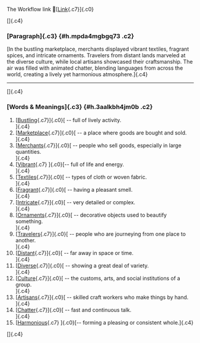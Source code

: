 The Workflow link
👏[[Link](https://www.google.com/url?q=http://www.google.com&sa=D&source=editors&ust=1756168841673863&usg=AOvVaw15HiL89zN31HkZpho4Mg42){.c7}]{.c0}

[]{.c4}

### [Paragraph]{.c3} {#h.mpda4mgbgq73 .c2}

[In the bustling marketplace, merchants displayed vibrant textiles,
fragrant spices, and intricate ornaments. Travelers from distant lands
marveled at the diverse culture, while local artisans showcased their
craftsmanship. The air was filled with animated chatter, blending
languages from across the world, creating a lively yet harmonious
atmosphere.]{.c4}

------------------------------------------------------------------------

[]{.c4}

### [Words & Meanings]{.c3} {#h.3aalkbh4jm0b .c2}

1.  [[Bustling](https://www.google.com/url?q=http://www.google.com&sa=D&source=editors&ust=1756168841674624&usg=AOvVaw3VMq258R_3cF6ZWvYcUXj1){.c7}]{.c0}[ --
    full of lively activity.\
    ]{.c4}
2.  [[Marketplace](https://www.google.com/url?q=http://www.google.com&sa=D&source=editors&ust=1756168841674752&usg=AOvVaw0Q5APjDmwjyjXUrRhChDSq){.c7}]{.c0}[ --
    a place where goods are bought and sold.\
    ]{.c4}
3.  [[Merchants](https://www.google.com/url?q=http://www.google.com&sa=D&source=editors&ust=1756168841674879&usg=AOvVaw3EIVdW769ruzQgHlqbWP0u){.c7}]{.c0}[ --
    people who sell goods, especially in large quantities.\
    ]{.c4}
4.  [[Vibrant](https://www.google.com/url?q=http://www.google.com&sa=D&source=editors&ust=1756168841675005&usg=AOvVaw192WVL6oD_9tfctE2twl5N){.c7}
    ]{.c0}[-- full of life and energy.\
    ]{.c4}
5.  [[Textiles](https://www.google.com/url?q=http://www.google.com&sa=D&source=editors&ust=1756168841675098&usg=AOvVaw31GgyXCz4A10znIPS6HNgm){.c7}]{.c0}[ --
    types of cloth or woven fabric.\
    ]{.c4}
6.  [[Fragrant](https://www.google.com/url?q=http://www.google.com&sa=D&source=editors&ust=1756168841675196&usg=AOvVaw0gqlHrnHKLCvdvvsMb-gxD){.c7}]{.c0}[ --
    having a pleasant smell.\
    ]{.c4}
7.  [[Intricate](https://www.google.com/url?q=http://www.google.com&sa=D&source=editors&ust=1756168841675292&usg=AOvVaw1oT5DMZVy2WcAwEIO2kRSe){.c7}]{.c0}[ --
    very detailed or complex.\
    ]{.c4}
8.  [[Ornaments](https://www.google.com/url?q=http://www.google.com&sa=D&source=editors&ust=1756168841675386&usg=AOvVaw1oOtQJCUxNNHjIq1BZLd7L){.c7}]{.c0}[ --
    decorative objects used to beautify something.\
    ]{.c4}
9.  [[Travelers](https://www.google.com/url?q=http://www.google.com&sa=D&source=editors&ust=1756168841675506&usg=AOvVaw3iu6OzCj4dSRpgvjHNUs1z){.c7}]{.c0}[ --
    people who are journeying from one place to another.\
    ]{.c4}
10. [[Distant](https://www.google.com/url?q=http://www.google.com&sa=D&source=editors&ust=1756168841675624&usg=AOvVaw2EdYeRnxNzTGDZdzvrsUVG){.c7}]{.c0}[ --
    far away in space or time.\
    ]{.c4}
11. [[Diverse](https://www.google.com/url?q=http://www.google.com&sa=D&source=editors&ust=1756168841675726&usg=AOvVaw0YsGb60biLLDdwPxWlWH4w){.c7}]{.c0}[ --
    showing a great deal of variety.\
    ]{.c4}
12. [[Culture](https://www.google.com/url?q=http://www.google.com&sa=D&source=editors&ust=1756168841675823&usg=AOvVaw10zGMqix8G1Au_XbeSs-NC){.c7}]{.c0}[ --
    the customs, arts, and social institutions of a group.\
    ]{.c4}
13. [[Artisans](https://www.google.com/url?q=http://www.google.com&sa=D&source=editors&ust=1756168841675940&usg=AOvVaw1PaATgTzUNHwRTMyqT61HP){.c7}]{.c0}[ --
    skilled craft workers who make things by hand.\
    ]{.c4}
14. [[Chatter](https://www.google.com/url?q=http://www.google.com&sa=D&source=editors&ust=1756168841676048&usg=AOvVaw0cu_Bu1_Vt4y2PyFFwBZcY){.c7}]{.c0}[ --
    fast and continuous talk.\
    ]{.c4}
15. [[Harmonious](https://www.google.com/url?q=http://www.google.com&sa=D&source=editors&ust=1756168841676144&usg=AOvVaw3h2DtUPUuEgsKBkGaEUWbA){.c7}
    ]{.c0}[-- forming a pleasing or consistent whole.]{.c4}

[]{.c4}
